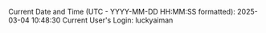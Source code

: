 Current Date and Time (UTC - YYYY-MM-DD HH:MM:SS formatted): 2025-03-04 10:48:30
Current User's Login: luckyaiman
